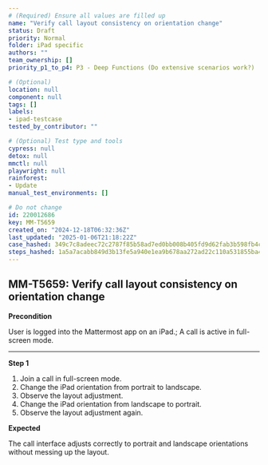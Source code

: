 ```yaml
---
# (Required) Ensure all values are filled up
name: "Verify call layout consistency on orientation change"
status: Draft
priority: Normal
folder: iPad specific
authors: ""
team_ownership: []
priority_p1_to_p4: P3 - Deep Functions (Do extensive scenarios work?)

# (Optional)
location: null
component: null
tags: []
labels:
- ipad-testcase
tested_by_contributor: ""

# (Optional) Test type and tools
cypress: null
detox: null
mmctl: null
playwright: null
rainforest:
- Update
manual_test_environments: []

# Do not change
id: 220012686
key: MM-T5659
created_on: "2024-12-18T06:32:36Z"
last_updated: "2025-01-06T21:18:22Z"
case_hashed: 349c7c8adeec72c2787f85b58ad7ed0bb008b405fd9d62fab3b598fb4c74348fbff69d812e6562c6e48ad198ab4c03f0
steps_hashed: 1a5a7acabb849d3b13fe5a940e1ea9b678aa272ad22c110a531855ba4f14524c9f0556bc033c71577d68e1b6cf2e7f4c
---
```


<!-- (Auto-generated) Based on frontmatter's "key" and "name" -->

## MM-T5659: Verify call layout consistency on orientation change

**Precondition**

User is logged into the Mattermost app on an iPad.; A call is active in full-screen mode.

---

**Step 1**

1. Join a call in full-screen mode.
2. Change the iPad orientation from portrait to landscape.
3. Observe the layout adjustment.
4. Change the iPad orientation from landscape to portrait.
5. Observe the layout adjustment again.

**Expected**

The call interface adjusts correctly to portrait and landscape orientations without messing up the layout.
